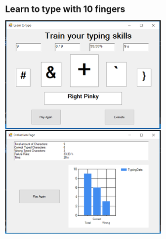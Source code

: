 # Learn to type with 10 fingers
![alt text](https://github.com/lulu98/learn-to-type-with-10-fingers/blob/master/TypingPage.PNG)
![alt text](https://github.com/lulu98/learn-to-type-with-10-fingers/blob/master/TypingEvaluationPage.PNG)
